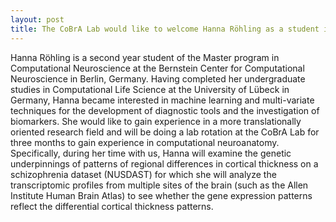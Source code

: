 ```yaml
---
layout: post
title: The CoBrA Lab would like to welcome Hanna Röhling as a student intern in our lab!
---
```

Hanna Röhling is a second year student of the Master program in Computational Neuroscience at the Bernstein Center for Computational Neuroscience in Berlin, Germany. Having completed her undergraduate studies in Computational Life Science at the University of Lübeck in Germany, Hanna became interested in machine learning and multi-variate techniques for the development of diagnostic tools and the investigation of biomarkers. She would like to gain experience in a more translationally oriented research field and will be doing a lab rotation at the CoBrA Lab for three months to gain experience in computational neuroanatomy. Specifically, during her time with us, Hanna will examine the genetic underpinnings of patterns of regional differences in cortical thickness on a schizophrenia dataset (NUSDAST) for which she will analyze the transcriptomic profiles from multiple sites of the brain (such as the Allen Institute Human Brain Atlas) to see whether the gene expression patterns reflect the differential cortical thickness patterns.



